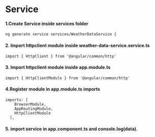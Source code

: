 
# Service
 



#### 1.Create Service inside services folder
```
ng generate service services/WeatherDataService {

```

#### 2. Import httpclient module inside weather-data-service.service.ts
```
import { HttpClient } from '@angular/common/http'

```


#### 3. Import httpclient module inside app.module.ts
```
import { HttpClientModule } from '@angular/common/http'

```

#### 4.Register module in app.module.ts imports
```
imports: [
    BrowserModule,
    AppRoutingModule,
    HttpClientModule
  ],
```

#### 5. import service in app.component.ts and console.log(data).